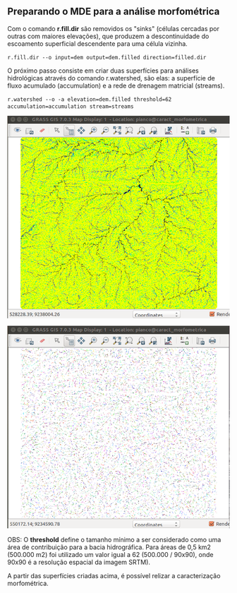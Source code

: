 ##  Preparando o MDE para a análise morfométrica

Com o comando **r.fill.dir** são removidos os "sinks" (células cercadas por outras com maiores elevações), que produzem a descontinuidade do escoamento superficial descendente para uma célula vizinha.

```
r.fill.dir --o input=dem output=dem.filled direction=filled.dir
```

O próximo passo consiste em criar duas superfícies para análises hidrológicas através do comando r.watershed, são elas: a superfície de fluxo acumulado (accumulation) e a rede de drenagem matricial (streams).

```
r.watershed --o -a elevation=dem.filled threshold=62 accumulation=accumulation stream=streams
```

![image](img/13.png)

![image](img/14.png)


OBS: O **threshold** define o tamanho mínimo a ser considerado como uma área de contribuição para a bacia hidrográfica.
Para áreas de 0,5 km2 (500.000 m2) foi utilizado um valor igual a 62  (500.000 / 90x90), onde 90x90 é a resolução espacial da imagem SRTM).


A partir das superfícies criadas acima, é possível relizar a caracterização morfométrica.